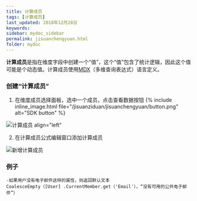 ```yaml
---
title: 计算成员
tags: [计算成员]
last_updated: 2018年12月28日
keywords: 
sidebar: mydoc_sidebar
permalink: jisuanchengyuan.html
folder: mydoc
---
```


**计算成员**是指在维度字段中创建一个“值”，这个“值”包含了统计逻辑，因此这个值可能是个动态值。计算成员使用[MDX](https://mondrian.pentaho.com/documentation/mdx.php)（多维查询表达式）语言定义。

### 创建“计算成员”

1. 在维度成员选择面板，选中一个成员，点击查看数据按钮 {% include inline_image.html
  file="/jisuanziduan/jisuanchengyuan/button.png" alt="SDK button" %}

![计算成员  align="left"](https://dataforhelp.github.io/images/jisuanziduan/jisuanchengyuan/jisuanchengyuan-1.png)

2. 在计算成员公式编辑窗口添加计算成员

![新增计算成员](https://dataforhelp.github.io/images/jisuanziduan/jisuanchengyuan/jisuanchengyuan-2.png)

### 例子

```
-如果用户没有电子邮件这样的属性，则返回默认文本
CoalesceEmpty（[User] .CurrentMember.get（'Email'），“没有可用的公共电子邮件”）
```

